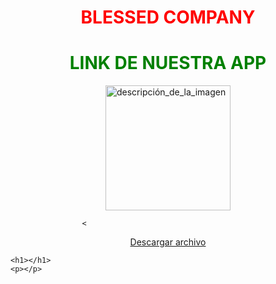   <h1 style="color: RED; text-align: center;">BLESSED COMPANY</h1>

<html>
<head>
	<title>Fondo animado</title>
	<style>
		h1 {
			color: red;
			text-align: center;
		}
		body {
			background-image: url('http://www.solofondos.com/wp-content/uploads/2015/11/fondos-de-pantalla-en-movimiento-para-celular-1.gif');
			background-repeat: repeat;
		}
	</style>
</head>
<body>
  <h1 style="color: GREEN; text-align: center;">LINK DE NUESTRA APP</h1>
  
<img src="https://i.ibb.co/h8HpB8S/250-X-250.png" alt="descripción_de_la_imagen" width="200" height="200" style="display:block; margin:auto;">

                    < 
 <center><a href="https://download2266.mediafire.com/1spy8tk8q4pgYc8xWjCq-aSfihAQDg37ozQQCWtGL2ilBFpdhycHhyFmCS5i44yFdw1svAsAcRui2DqAshLe3RFh8v9FWRAXrdMV0QJO6mATxRVcurD4oEzaVcQ8U0xVRcbm9RcOz7eLrkzLveSVISPFXBIYommms3i8bjTx-UsRRg/z4w50zfiaaz8maw/Blessed+v5.apk" download>Descargar archivo</a></center>

	<h1></h1>
	<p></p>
</body>
</html>
